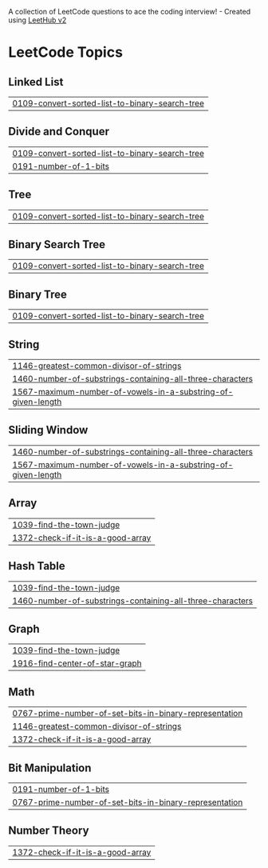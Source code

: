 A collection of LeetCode questions to ace the coding interview! - Created using [LeetHub v2](https://github.com/arunbhardwaj/LeetHub-2.0)
<!---LeetCode Topics Start-->
# LeetCode Topics
## Linked List
|  |
| ------- |
| [0109-convert-sorted-list-to-binary-search-tree](https://github.com/rishikaranjan21/LeetCode/tree/master/0109-convert-sorted-list-to-binary-search-tree) |
## Divide and Conquer
|  |
| ------- |
| [0109-convert-sorted-list-to-binary-search-tree](https://github.com/rishikaranjan21/LeetCode/tree/master/0109-convert-sorted-list-to-binary-search-tree) |
| [0191-number-of-1-bits](https://github.com/rishikaranjan21/LeetCode/tree/master/0191-number-of-1-bits) |
## Tree
|  |
| ------- |
| [0109-convert-sorted-list-to-binary-search-tree](https://github.com/rishikaranjan21/LeetCode/tree/master/0109-convert-sorted-list-to-binary-search-tree) |
## Binary Search Tree
|  |
| ------- |
| [0109-convert-sorted-list-to-binary-search-tree](https://github.com/rishikaranjan21/LeetCode/tree/master/0109-convert-sorted-list-to-binary-search-tree) |
## Binary Tree
|  |
| ------- |
| [0109-convert-sorted-list-to-binary-search-tree](https://github.com/rishikaranjan21/LeetCode/tree/master/0109-convert-sorted-list-to-binary-search-tree) |
## String
|  |
| ------- |
| [1146-greatest-common-divisor-of-strings](https://github.com/rishikaranjan21/LeetCode/tree/master/1146-greatest-common-divisor-of-strings) |
| [1460-number-of-substrings-containing-all-three-characters](https://github.com/rishikaranjan21/LeetCode/tree/master/1460-number-of-substrings-containing-all-three-characters) |
| [1567-maximum-number-of-vowels-in-a-substring-of-given-length](https://github.com/rishikaranjan21/LeetCode/tree/master/1567-maximum-number-of-vowels-in-a-substring-of-given-length) |
## Sliding Window
|  |
| ------- |
| [1460-number-of-substrings-containing-all-three-characters](https://github.com/rishikaranjan21/LeetCode/tree/master/1460-number-of-substrings-containing-all-three-characters) |
| [1567-maximum-number-of-vowels-in-a-substring-of-given-length](https://github.com/rishikaranjan21/LeetCode/tree/master/1567-maximum-number-of-vowels-in-a-substring-of-given-length) |
## Array
|  |
| ------- |
| [1039-find-the-town-judge](https://github.com/rishikaranjan21/LeetCode/tree/master/1039-find-the-town-judge) |
| [1372-check-if-it-is-a-good-array](https://github.com/rishikaranjan21/LeetCode/tree/master/1372-check-if-it-is-a-good-array) |
## Hash Table
|  |
| ------- |
| [1039-find-the-town-judge](https://github.com/rishikaranjan21/LeetCode/tree/master/1039-find-the-town-judge) |
| [1460-number-of-substrings-containing-all-three-characters](https://github.com/rishikaranjan21/LeetCode/tree/master/1460-number-of-substrings-containing-all-three-characters) |
## Graph
|  |
| ------- |
| [1039-find-the-town-judge](https://github.com/rishikaranjan21/LeetCode/tree/master/1039-find-the-town-judge) |
| [1916-find-center-of-star-graph](https://github.com/rishikaranjan21/LeetCode/tree/master/1916-find-center-of-star-graph) |
## Math
|  |
| ------- |
| [0767-prime-number-of-set-bits-in-binary-representation](https://github.com/rishikaranjan21/LeetCode/tree/master/0767-prime-number-of-set-bits-in-binary-representation) |
| [1146-greatest-common-divisor-of-strings](https://github.com/rishikaranjan21/LeetCode/tree/master/1146-greatest-common-divisor-of-strings) |
| [1372-check-if-it-is-a-good-array](https://github.com/rishikaranjan21/LeetCode/tree/master/1372-check-if-it-is-a-good-array) |
## Bit Manipulation
|  |
| ------- |
| [0191-number-of-1-bits](https://github.com/rishikaranjan21/LeetCode/tree/master/0191-number-of-1-bits) |
| [0767-prime-number-of-set-bits-in-binary-representation](https://github.com/rishikaranjan21/LeetCode/tree/master/0767-prime-number-of-set-bits-in-binary-representation) |
## Number Theory
|  |
| ------- |
| [1372-check-if-it-is-a-good-array](https://github.com/rishikaranjan21/LeetCode/tree/master/1372-check-if-it-is-a-good-array) |
<!---LeetCode Topics End-->